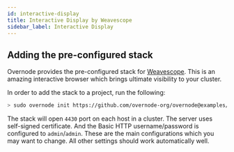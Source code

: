 ```yaml
---
id: interactive-display
title: Interactive Display by Weavescope
sidebar_label: Interactive Display
---
```


## Adding the pre-configured stack

Overnode provides the pre-configured stack for [Weavescope](https://www.weave.works/oss/scope/). This is an amazing interactive browser which brings ultimate visibility to your cluster.

In order to add the stack to a project, run the following:

```bash
> sudo overnode init https://github.com/overnode-org/overnode@examples/infrastructure/weavescope
```

The stack will open `4430` port on each host in a cluster. The server uses self-signed certificate. And the Basic HTTP username/password is configured to `admin`/`admin`. These are the main configurations which you may want to change. All other settings should work automatically well.
